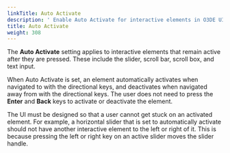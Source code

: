```yaml
---
linkTitle: Auto Activate
description: ' Enable Auto Activate for interactive elements in O3DE UI Editor to set an element to activate automatically. '
title: Auto Activate
weight: 308
---
```


The **Auto Activate** setting applies to interactive elements that remain active after they are pressed. These include the slider, scroll bar, scroll box, and text input.

When Auto Activate is set, an element automatically activates when navigated to with the directional keys, and deactivates when navigated away from with the directional keys. The user does not need to press the **Enter** and **Back** keys to activate or deactivate the element.

The UI must be designed so that a user cannot get stuck on an activated element. For example, a horizontal slider that is set to automatically activate should not have another interactive element to the left or right of it. This is because pressing the left or right key on an active slider moves the slider handle.
